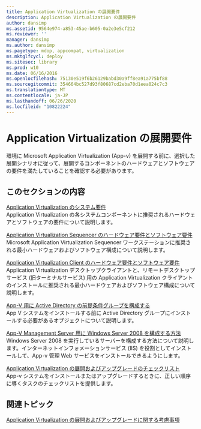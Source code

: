```yaml
---
title: Application Virtualization の展開要件
description: Application Virtualization の展開要件
author: dansimp
ms.assetid: 9564e974-a853-45ae-b605-0a2e3e5cf212
ms.reviewer: ''
manager: dansimp
ms.author: dansimp
ms.pagetype: mdop, appcompat, virtualization
ms.mktglfcycl: deploy
ms.sitesec: library
ms.prod: w10
ms.date: 06/16/2016
ms.openlocfilehash: 75130e519f6b26129babd30a9ff8ea91a775bf88
ms.sourcegitcommit: 354664bc527d93f80687cd2eba70d1eea024c7c3
ms.translationtype: MT
ms.contentlocale: ja-JP
ms.lasthandoff: 06/26/2020
ms.locfileid: "10822224"
---
```

# Application Virtualization の展開要件


環境に Microsoft Application Virtualization (App-v) を展開する前に、選択した展開シナリオに従って、展開するコンポーネントのハードウェアとソフトウェアの要件を満たしていることを確認する必要があります。

## このセクションの内容


<a href="" id="application-virtualization-system-requirements"></a>[Application Virtualization のシステム要件](application-virtualization-system-requirements.md)  
Application Virtualization の各システムコンポーネントに推奨されるハードウェアとソフトウェアの要件について説明します。

<a href="" id="application-virtualization-sequencer-hardware-and-software-requirements"></a>[Application Virtualization Sequencer のハードウェア要件とソフトウェア要件](application-virtualization-sequencer-hardware-and-software-requirements.md)  
Microsoft Application Virtualization Sequencer ワークステーションに推奨される最小ハードウェアおよびソフトウェア構成について説明します。

<a href="" id="application-virtualization-client-hardware-and-software-requirements"></a>[Application Virtualization Client のハードウェア要件とソフトウェア要件](application-virtualization-client-hardware-and-software-requirements.md)  
Application Virtualization デスクトップクライアントと、リモートデスクトップサービス (旧ターミナルサービス) 用の Application Virtualization クライアントのインストールに推奨される最小ハードウェアおよびソフトウェア構成について説明します。

<a href="" id="configuring-prerequisite-groups-in-active-directory-for-app-v"></a>[App-V 用に Active Directory の前提条件グループを構成する](configuring-prerequisite-groups-in-active-directory-for-app-v.md)  
App V システムをインストールする前に Active Directory グループにインストールする必要があるオブジェクトについて説明します。

<a href="" id="how-to-configure-windows-server-2008-for-app-v-management-servers"></a>[App-V Management Server 用に Windows Server 2008 を構成する方法](how-to-configure-windows-server-2008-for-app-v-management-servers.md)  
Windows Server 2008 を実行しているサーバーを構成する方法について説明します。インターネットインフォメーションサービス (IIS) を役割としてインストールして、App-v 管理 Web サービスをインストールできるようにします。

<a href="" id="application-virtualization-deployment-and-upgrade-checklists"></a>[Application Virtualization の展開およびアップグレードのチェックリスト](application-virtualization-deployment-and-upgrade-checklists.md)  
App-v システムをインストールまたはアップグレードするときに、正しい順序に導くタスクのチェックリストを提供します。

## 関連トピック


[Application Virtualization の展開およびアップグレードに関する考慮事項](application-virtualization-deployment-and-upgrade-considerations.md)

 

 





